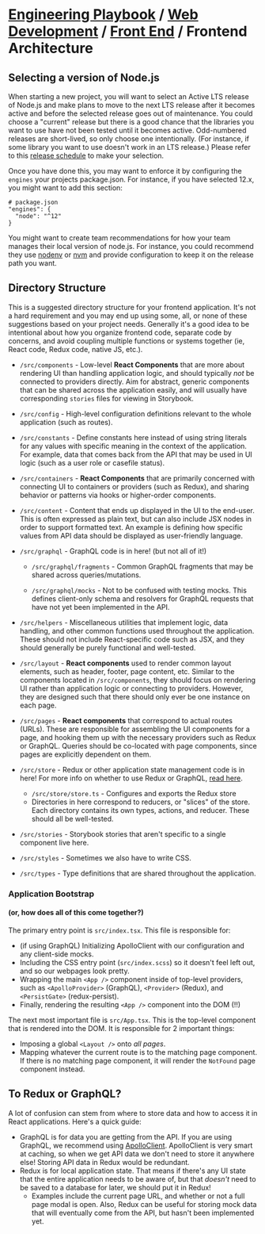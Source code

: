 # [Engineering Playbook](../../README.md) / [Web Development](../README.md) / [Front End](./README.md) / Frontend Architecture

## Selecting a version of Node.js

When starting a new project, you will want to select an Active LTS release of Node.js and make plans to move to the next LTS release after it becomes active and before the selected release goes out of maintenance. You could choose a "current" release but there is a good chance that the libraries you want to use have not been tested until it becomes active. Odd-numbered releases are short-lived, so only choose one intentionally. (For instance, if some library you want to use doesn't work in an LTS release.) Please refer to this [release schedule](https://nodejs.org/en/about/releases/) to make your selection.

Once you have done this, you may want to enforce it by configuring the `engines` your projects package.json. For instance, if you have selected 12.x, you might want to add this section:

```
# package.json
"engines": {
  "node": "^12"
}
```

You might want to create team recommendations for how your team manages their local version of node.js. For instance, you could recommend they use [nodenv](https://github.com/nodenv/nodenv) or [nvm](https://github.com/nvm-sh/nvm) and provide configuration to keep it on the release path you want.

## Directory Structure

This is a suggested directory structure for your frontend application. It's not a hard requirement and you may end up using some, all, or none of these suggestions based on your project needs. Generally it's a good idea to be intentional about how you organize frontend code, separate code by concerns, and avoid coupling multiple functions or systems together (ie, React code, Redux code, native JS, etc.).

- `/src/components` - Low-level **React Components** that are more about rendering UI than handling application logic, and should typically _not_ be connected to providers directly. Aim for abstract, generic components that can be shared across the application easily, and will usually have corresponding `stories` files for viewing in Storybook.

- `/src/config` - High-level configuration definitions relevant to the whole application (such as routes).

- `/src/constants` - Define constants here instead of using string literals for any values with specific meaning in the context of the application. For example, data that comes back from the API that may be used in UI logic (such as a user role or casefile status).

- `/src/containers` - **React Components** that are primarily concerned with connecting UI to containers or providers (such as Redux), and sharing behavior or patterns via hooks or higher-order components.

- `/src/content` - Content that ends up displayed in the UI to the end-user. This is often expressed as plain text, but can also include JSX nodes in order to support formatted text. An example is defining how specific values from API data should be displayed as user-friendly language.

- `/src/graphql` - GraphQL code is in here! (but not all of it!)

  - `/src/graphql/fragments` - Common GraphQL fragments that may be shared across queries/mutations.

  - `/src/graphql/mocks` - Not to be confused with testing mocks. This defines client-only schema and resolvers for GraphQL requests that have not yet been implemented in the API.

- `/src/helpers` - Miscellaneous utilities that implement logic, data handling, and other common functions used throughout the application. These should not include React-specific code such as JSX, and they should generally be purely functional and well-tested.

- `/src/layout` - **React components** used to render common layout elements, such as header, footer, page content, etc. Similar to the components located in `/src/components`, they should focus on rendering UI rather than application logic or connecting to providers. However, they are designed such that there should only ever be one instance on each page.

- `/src/pages` - **React components** that correspond to actual routes (URLs). These are responsible for assembling the UI components for a page, and hooking them up with the necessary providers such as Redux or GraphQL. Queries should be co-located with page components, since pages are explicitly dependent on them.

- `/src/store` - Redux or other application state management code is in here! For more info on whether to use Redux or GraphQL, [read here](#to-redux-or-graphql).

  - `/src/store/store.ts` - Configures and exports the Redux store
  - Directories in here correspond to reducers, or "slices" of the store. Each directory contains its own types, actions, and reducer. These should all be well-tested.

- `/src/stories` - Storybook stories that aren't specific to a single component live here.

- `/src/styles` - Sometimes we also have to write CSS.

- `/src/types` - Type definitions that are shared throughout the application.

### Application Bootstrap

#### (or, how does all of this come together?)

The primary entry point is `src/index.tsx`. This file is responsible for:

- (if using GraphQL) Initializing ApolloClient with our configuration and any client-side mocks.
- Including the CSS entry point (`src/index.scss`) so it doesn't feel left out, and so our webpages look pretty.
- Wrapping the main `<App />` component inside of top-level providers, such as `<ApolloProvider>` (GraphQL), `<Provider>` (Redux), and `<PersistGate>` (redux-persist).
- Finally, rendering the resulting `<App />` component into the DOM (!!)

The next most important file is `src/App.tsx`. This is the top-level component that is rendered into the DOM. It is responsible for 2 important things:

- Imposing a global `<Layout />` onto _all pages_.
- Mapping whatever the current route is to the matching page component. If there is no matching page component, it will render the `NotFound` page component instead.

## To Redux or GraphQL?

A lot of confusion can stem from where to store data and how to access it in React applications. Here's a quick guide:

- GraphQL is for data you are getting from the API. If you are using GraphQL, we recommend using [ApolloClient](https://www.apollographql.com/docs/react/). ApolloClient is very smart at caching, so when we get API data we don't need to store it anywhere else! Storing API data in Redux would be redundant.
- Redux is for local application state. That means if there's any UI state that the entire application needs to be aware of, but that _doesn't_ need to be saved to a database for later, we should put it in Redux!
  - Examples include the current page URL, and whether or not a full page modal is open. Also, Redux can be useful for storing mock data that will eventually come from the API, but hasn't been implemented yet.
